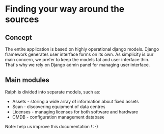 # Finding your way around the sources

## Concept

The entire application is based on highly operational django models. Django framework generates user interface forms on its own. As simplicity is our main concern, we prefer to keep the models fat and user interface thin. That's why we rely on Django admin panel for managing user interface.

## Main modules

Ralph is divided into separate models, such as:
- Assets - storing a wide array of information about fixed assets
- Scan - discovering equipment of data centres
- Licenses - managing licenses for both software and hardware
- CMDB - configuration management database

Note: help us improve this documentation ! :-)
